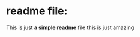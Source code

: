 # readme file:
This is just **a simple readme** file
<span style="'color':'orange'">this is just amazing</span>
